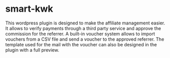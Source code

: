 # smart-kwk

This wordpress plugin is designed to make the affiliate management easier. It allows to verify payments through 
a third party service and approve the commission for the referrer. A built-in voucher system allows to import vouchers
from a CSV file and send a voucher to the approved referrer. The template used for the mail with the voucher can also 
be designed in the plugin with a full preview.
